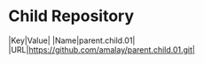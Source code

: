 # Child Repository
|Key|Value|
|Name|parent.child.01|
|URL|https://github.com/amalay/parent.child.01.git|